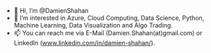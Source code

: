 - 👋 Hi, I’m @DamienShahan
- 👀 I’m interested in Azure, Cloud Computing, Data Science, Python, Machine Learning, Data Visualization and Algo Trading.
- 📫 You can reach me via E-Mail (Damien.Shahan(at)gmail.com) or LinkedIn (www.linkedin.com/in/damien-shahan/).

<!---
DamienShahan/DamienShahan is a ✨ special ✨ repository because its `README.md` (this file) appears on your GitHub profile.
You can click the Preview link to take a look at your changes.
--->
